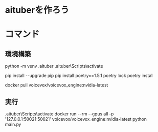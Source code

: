 # aituberを作ろう

# コマンド
## 環境構築
python -m venv .aituber
.aituber\Scripts\activate

pip install --upgrade pip
pip install poetry==1.5.1
poetry lock
poetry install

docker pull voicevox/voicevox_engine:nvidia-latest

## 実行
.aituber\Scripts\activate
docker run --rm --gpus all -p '127.0.0.1:50021:50021' voicevox/voicevox_engine:nvidia-latest
python main.py

